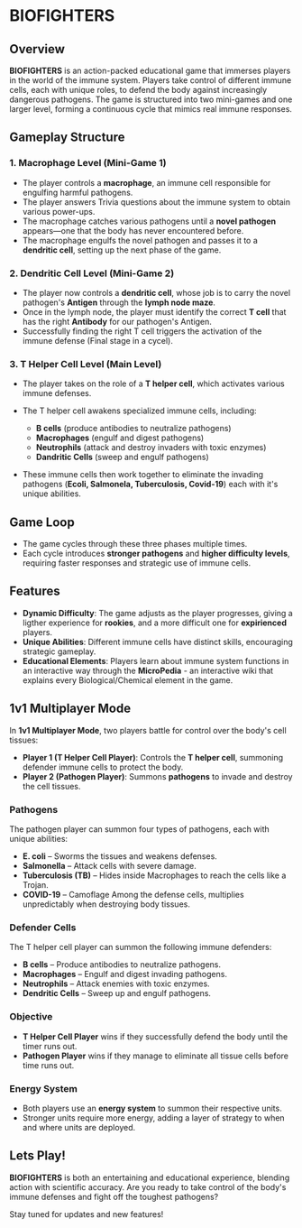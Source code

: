 # BIOFIGHTERS

## Overview
**BIOFIGHTERS** is an action-packed educational game that immerses players in the world of the immune system. Players take control of different immune cells, each with unique roles, to defend the body against increasingly dangerous pathogens. The game is structured into two mini-games and one larger level, forming a continuous cycle that mimics real immune responses.

## Gameplay Structure
### 1. **Macrophage Level** (Mini-Game 1)
- The player controls a **macrophage**, an immune cell responsible for engulfing harmful pathogens.
- The player answers Trivia questions about the immune system to obtain various power-ups.
- The macrophage catches various pathogens until a **novel pathogen** appears—one that the body has never encountered before.
- The macrophage engulfs the novel pathogen and passes it to a **dendritic cell**, setting up the next phase of the game.

### 2. **Dendritic Cell Level** (Mini-Game 2)
- The player now controls a **dendritic cell**, whose job is to carry the novel pathogen's **Antigen** through the **lymph node maze**.
- Once in the lymph node, the player must identify the correct **T cell** that has the right **Antibody** for our pathogen's Antigen.
- Successfully finding the right T cell triggers the activation of the immune defense (Final stage in a cycel).

### 3. **T Helper Cell Level** (Main Level)
- The player takes on the role of a **T helper cell**, which activates various immune defenses.
- The T helper cell awakens specialized immune cells, including:
  - **B cells** (produce antibodies to neutralize pathogens)
  - **Macrophages** (engulf and digest pathogens)
  - **Neutrophils** (attack and destroy invaders with toxic enzymes)
  - **Dandritic Cells** (sweep and engulf pathogens)

- These immune cells then work together to eliminate the invading pathogens (**Ecoli, Salmonela, Tuberculosis, Covid-19**) each with it's unique abilities.

## Game Loop
- The game cycles through these three phases multiple times.
- Each cycle introduces **stronger pathogens** and **higher difficulty levels**, requiring faster responses and strategic use of immune cells.

## Features
- **Dynamic Difficulty**: The game adjusts as the player progresses, giving a ligther experience for **rookies**, and a more difficult one for **expirienced** players.
- **Unique Abilities**: Different immune cells have distinct skills, encouraging strategic gameplay.
- **Educational Elements**: Players learn about immune system functions in an interactive way through the **MicroPedia** - an interactive wiki that explains every Biological/Chemical element in the game.


## 1v1 Multiplayer Mode
In **1v1 Multiplayer Mode**, two players battle for control over the body's cell tissues:

- **Player 1 (T Helper Cell Player)**: Controls the **T helper cell**, summoning defender immune cells to protect the body.
- **Player 2 (Pathogen Player)**: Summons **pathogens** to invade and destroy the cell tissues.

### Pathogens
The pathogen player can summon four types of pathogens, each with unique abilities:
- **E. coli** – Sworms the tissues and weakens defenses.
- **Salmonella** – Attack cells with severe damage.
- **Tuberculosis (TB)** – Hides inside Macrophages to reach the cells like a Trojan.
- **COVID-19** – Camoflage Among the defense cells, multiplies unpredictably when destroying body tissues.

### Defender Cells
The T helper cell player can summon the following immune defenders:
- **B cells** – Produce antibodies to neutralize pathogens.
- **Macrophages** – Engulf and digest invading pathogens.
- **Neutrophils** – Attack enemies with toxic enzymes.
- **Dendritic Cells** – Sweep up and engulf pathogens.

### Objective
- **T Helper Cell Player** wins if they successfully defend the body until the timer runs out.
- **Pathogen Player** wins if they manage to eliminate all tissue cells before time runs out.

### Energy System
- Both players use an **energy system** to summon their respective units.
- Stronger units require more energy, adding a layer of strategy to when and where units are deployed.



## Lets Play!
**BIOFIGHTERS** is both an entertaining and educational experience, blending action with scientific accuracy. Are you ready to take control of the body's immune defenses and fight off the toughest pathogens?

Stay tuned for updates and new features!

